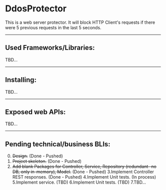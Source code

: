 # DdosProtector

This is a web server protector. 
It will block HTTP Client's requests if there were 5 previous requests in the last 5 seconds.


****
## Used Frameworks/Libraries:
TBD...
 
 
****
## Installing:
TBD...


****
## Exposed web APIs:
TBD...


****
## Pending technical/business BLIs:
0. ~~Design.~~  (Done - Pushed)
1. ~~Project skeleton.~~  (Done - Pushed)
2. ~~Add blank Packages for Controller, Service, Repository (redundant- no DB, only in-memory), Model.~~  (Done - Pushed)
3.Implement Controller REST responses.  (Done - Pushed)
4.Implement Unit tests.   (In process)
5.Implement service.   (TBD)
6.Implement Unit tests.   (TBD)
7.TBD...
